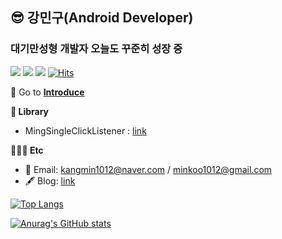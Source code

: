 ## 😎 강민구(Android Developer)

### 대기만성형 개발자 오늘도 꾸준히 성장 중
<img src="https://img.shields.io/badge/Android%20Developer-green?style=flat-square&logo=android"> <img src="https://img.shields.io/badge/Kotlin-0095d5?style=flat-square&logo=kotlin&logoColor=white"> <img src="https://img.shields.io/badge/Python-3776ab?style=flat-square&logo=python&logoColor=white"> [![Hits](https://hits.seeyoufarm.com/api/count/incr/badge.svg?url=https%3A%2F%2Fgithub.com%2Fkangmin1012%2Fhit-counter&count_bg=%2379C83D&title_bg=%23555555&icon=myspace.svg&icon_color=%23FFFFFF&title=hits&edge_flat=true)](https://hits.seeyoufarm.com)

🌱 Go to [**Introduce**](https://github.com/kangmin1012/Introduce)

**📗 Library**
- MingSingleClickListener : [link](https://github.com/kangmin1012/MingSingleClickListener)

**🧑🏻‍💻 Etc**
- 📧 Email: kangmin1012@naver.com / minkoo1012@gmail.com
- 🖋 Blog: [link](https://kangmin1012.tistory.com)


[![Top Langs](https://github-readme-stats.vercel.app/api/top-langs/?username=kangmin1012&layout=compact)](https://github.com/anuraghazra/github-readme-stats)

[![Anurag's GitHub stats](https://github-readme-stats.vercel.app/api?username=kangmin1012&show_icons=true)](https://github.com/anuraghazra/github-readme-stats)
